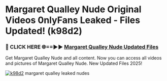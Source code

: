 # Margaret Qualley Nude Original Videos 0nlyFans Leaked - Files Updated! (k98d2)

<h3>🔴 CLICK HERE 🌐==►► <a href="https://tinyurl.com/52m3yx9h" rel="nofollow">Margaret Qualley Nude Updated Files</a></h3>

Get Margaret Qualley Nude and all content. Now you can access all videos and pictures of Margaret Qualley Nude. New Updated Files 2025!

[![k98d2](https://i.imgur.com/TnHtlc8.gif)](https://tinyurl.com/52m3yx9h)
margaret qualley leaked nudes